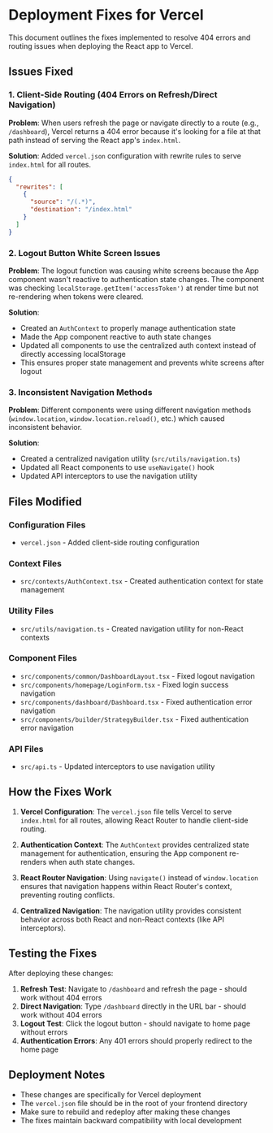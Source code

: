 # Deployment Fixes for Vercel

This document outlines the fixes implemented to resolve 404 errors and routing issues when deploying the React app to Vercel.

## Issues Fixed

### 1. Client-Side Routing (404 Errors on Refresh/Direct Navigation)

**Problem**: When users refresh the page or navigate directly to a route (e.g., `/dashboard`), Vercel returns a 404 error because it's looking for a file at that path instead of serving the React app's `index.html`.

**Solution**: Added `vercel.json` configuration with rewrite rules to serve `index.html` for all routes.

```json
{
  "rewrites": [
    {
      "source": "/(.*)",
      "destination": "/index.html"
    }
  ]
}
```

### 2. Logout Button White Screen Issues

**Problem**: The logout function was causing white screens because the App component wasn't reactive to authentication state changes. The component was checking `localStorage.getItem('accessToken')` at render time but not re-rendering when tokens were cleared.

**Solution**: 
- Created an `AuthContext` to properly manage authentication state
- Made the App component reactive to auth state changes
- Updated all components to use the centralized auth context instead of directly accessing localStorage
- This ensures proper state management and prevents white screens after logout

### 3. Inconsistent Navigation Methods

**Problem**: Different components were using different navigation methods (`window.location`, `window.location.reload()`, etc.) which caused inconsistent behavior.

**Solution**:

- Created a centralized navigation utility (`src/utils/navigation.ts`)
- Updated all React components to use `useNavigate()` hook
- Updated API interceptors to use the navigation utility

## Files Modified

### Configuration Files

- `vercel.json` - Added client-side routing configuration

### Context Files

- `src/contexts/AuthContext.tsx` - Created authentication context for state management

### Utility Files

- `src/utils/navigation.ts` - Created navigation utility for non-React contexts

### Component Files

- `src/components/common/DashboardLayout.tsx` - Fixed logout navigation
- `src/components/homepage/LoginForm.tsx` - Fixed login success navigation
- `src/components/dashboard/Dashboard.tsx` - Fixed authentication error navigation
- `src/components/builder/StrategyBuilder.tsx` - Fixed authentication error navigation

### API Files

- `src/api.ts` - Updated interceptors to use navigation utility

## How the Fixes Work

1. **Vercel Configuration**: The `vercel.json` file tells Vercel to serve `index.html` for all routes, allowing React Router to handle client-side routing.

2. **Authentication Context**: The `AuthContext` provides centralized state management for authentication, ensuring the App component re-renders when auth state changes.

3. **React Router Navigation**: Using `navigate()` instead of `window.location` ensures that navigation happens within React Router's context, preventing routing conflicts.

4. **Centralized Navigation**: The navigation utility provides consistent behavior across both React and non-React contexts (like API interceptors).

## Testing the Fixes

After deploying these changes:

1. **Refresh Test**: Navigate to `/dashboard` and refresh the page - should work without 404 errors
2. **Direct Navigation**: Type `/dashboard` directly in the URL bar - should work without 404 errors
3. **Logout Test**: Click the logout button - should navigate to home page without errors
4. **Authentication Errors**: Any 401 errors should properly redirect to the home page

## Deployment Notes

- These changes are specifically for Vercel deployment
- The `vercel.json` file should be in the root of your frontend directory
- Make sure to rebuild and redeploy after making these changes
- The fixes maintain backward compatibility with local development
